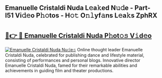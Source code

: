 ## Emanuelle Cristaldi Nuda L𝚎a𝚔ed N𝚞𝚍e - Part-l51 Vi𝚍𝚎o P𝚑𝚘tos - H𝚘𝚝 O𝚗𝚕yf𝚊ns L𝚎a𝚔s ZphRX

# <h2><a href="http://kf5moh.oniu.top/?m=Emanuelle+Cristaldi+Nuda">🔗👉 🔴 Emanuelle Cristaldi Nuda P𝚑ot𝚘𝚜 V𝚒d𝚎o</a></h2>

[![Emanuelle Cristaldi Nuda Nu𝚍e𝚜](https://i.imgur.com/0qMVB7G.gif)](http://kf5moh.oniu.top/?m=Emanuelle+Cristaldi+Nuda)
Online thought leader Emanuelle Cristaldi Nuda, celebrated for publishing dance and lifestyle material, consisting of performances and personal blogs. Innovative director Emanuelle Cristaldi Nuda, famed for their remarkable abilities and achievements in guiding film and theater productions.  
